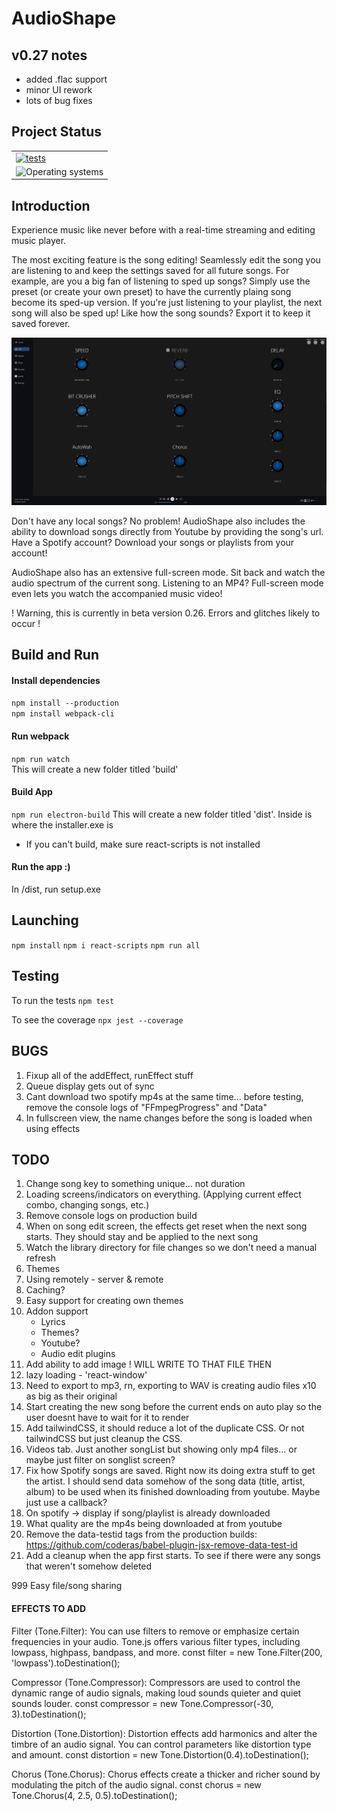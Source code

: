 # AudioShape

## v0.27 notes

- added .flac support
- minor UI rework
- lots of bug fixes

## Project Status

<table class="no-border">
  <tr>
    <td><a href="https://github.com/JahsiasWhite/AudioShape/actions/workflows/tests.yml" alt="tests"><img src="https://github.com/JahsiasWhite/AudioShape/actions/workflows/tests.yml/badge.svg" alt="tests"/></a></td>
  </tr>
  <tr>
    <td><img src="https://img.shields.io/badge/OS-windows-blue?style=flat&labelColor=363D44" alt="Operating systems"/></td>
  </tr>
</table>

## Introduction

Experience music like never before with a real-time streaming and editing music player.

The most exciting feature is the song editing! Seamlessly edit the song you are listening to and keep the settings saved for all future songs. For example, are you a big fan of listening to sped up songs? Simply use the preset (or create your own preset) to have the currently plaing song become its sped-up version. If you're just listening to your playlist, the next song will also be sped up! Like how the song sounds? Export it to keep it saved forever.

<p align="center">
  <img src="images/edit-screen.png" alt="main screen" width="650">
</p

Don't have any local songs? No problem! AudioShape also includes the ability to download songs directly from Youtube by providing the song's url.
<br>Have a Spotify account? Download your songs or playlists from your account!

AudioShape also has an extensive full-screen mode. Sit back and watch the audio spectrum of the current song. Listening to an MP4? Full-screen mode even lets you watch the accompanied music video!

! Warning, this is currently in beta version 0.26. Errors and glitches likely to occur !

## Build and Run

#### Install dependencies

`npm install --production`<br>
`npm install webpack-cli`<br>

#### Run webpack

`npm run watch` <br>
This will create a new folder titled 'build'

#### Build App

`npm run electron-build`
This will create a new folder titled 'dist'. Inside is where the installer.exe is

- If you can't build, make sure react-scripts is not installed

#### Run the app :)

In /dist, run setup.exe <br>

## Launching

`npm install`
`npm i react-scripts`
`npm run all`

## Testing

To run the tests
`npm test`

To see the coverage
`npx jest --coverage`

## BUGS

1. Fixup all of the addEffect, runEffect stuff
2. Queue display gets out of sync
3. Cant download two spotify mp4s at the same time... before testing, remove the console logs of "FFmpegProgress" and "Data"
4. In fullscreen view, the name changes before the song is loaded when using effects

## TODO

1. Change song key to something unique... not duration
2. Loading screens/indicators on everything. (Applying current effect combo, changing songs, etc.)
3. Remove console logs on production build
4. When on song edit screen, the effects get reset when the next song starts. They should stay and be applied to the next song
5. Watch the library directory for file changes so we don't need a manual refresh
6. Themes
7. Using remotely - server & remote
8. Caching?
9. Easy support for creating own themes
10. Addon support
    - Lyrics
    - Themes?
    - Youtube?
    - Audio edit plugins
11. Add ability to add image ! WILL WRITE TO THAT FILE THEN
12. lazy loading - 'react-window'
13. Need to export to mp3, rn, exporting to WAV is creating audio files x10 as big as their original
14. Start creating the new song before the current ends on auto play so the user doesnt have to wait for it to render
15. Add tailwindCSS, it should reduce a lot of the duplicate CSS. Or not tailwindCSS but just cleanup the CSS.
16. Videos tab. Just another songList but showing only mp4 files... or maybe just filter on songlist screen?
17. Fix how Spotify songs are saved. Right now its doing extra stuff to get the artist. I should send data somehow of the song data (title, artist, album) to be used when its finished downloading from youtube. Maybe just use a callback?
18. On spotify -> display if song/playlist is already downloaded
19. What quality are the mp4s being downloaded at from youtube
20. Remove the data-testid tags from the production builds: https://github.com/coderas/babel-plugin-jsx-remove-data-test-id
21. Add a cleanup when the app first starts. To see if there were any songs that weren't somehow deleted

999 Easy file/song sharing

#### EFFECTS TO ADD

Filter (Tone.Filter): You can use filters to remove or emphasize certain frequencies in your audio. Tone.js offers various filter types, including lowpass, highpass, bandpass, and more.
const filter = new Tone.Filter(200, 'lowpass').toDestination();

Compressor (Tone.Compressor): Compressors are used to control the dynamic range of audio signals, making loud sounds quieter and quiet sounds louder.
const compressor = new Tone.Compressor(-30, 3).toDestination();

Distortion (Tone.Distortion): Distortion effects add harmonics and alter the timbre of an audio signal. You can control parameters like distortion type and amount.
const distortion = new Tone.Distortion(0.4).toDestination();

Chorus (Tone.Chorus): Chorus effects create a thicker and richer sound by modulating the pitch of the audio signal.
const chorus = new Tone.Chorus(4, 2.5, 0.5).toDestination();
